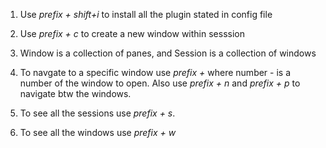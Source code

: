1. Use _prefix + shift+i_ to install all the plugin stated in config file

2. Use _prefix + c_ to create a new window within sesssion

3. Window is a collection of panes, and Session is a collection of windows

4. To navgate to a specific window use _prefix + <number>_ where number - is a number of the window to open.
   Also use _prefix + n_ and _prefix + p_ to navigate btw the windows.

5. To see all the sessions use _prefix + s_.

6. To see all the windows use _prefix + w_
